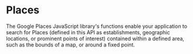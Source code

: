 # Places

The Google Places JavaScript library's functions enable your application to search for Places (defined in this API as
establishments, geographic locations, or prominent points of interest) contained within a defined area, such as the
bounds of a map, or around a fixed point.
